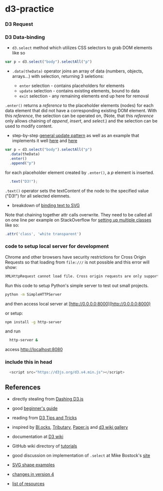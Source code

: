 # d3-practice

### D3 Request

### D3 Data-binding

  - `d3.select` method which utilizes CSS selectors to grab DOM elements like so 
  
  ```js
  var p = d3.select("body").selectAll("p")
  ```
  - `.data(theData)` operator joins an array of data (numbers, objects, arrays...) with selection, returning 3 seletions: 
  
    - `enter` selection - contains placeholders for elements
    - `update` selection - contains existing elements, bound to data
    - `exit` selection - any remaining elements end up here for removal
    
   `.enter()` returns a _reference_ to the placeholder elements (nodes) for each data element that did not have a corresponding existing DOM element. With this _reference_, the selection can be operated on, (Note, that this _reference_ only allows chaining of *append*, *insert*, and *select*.) and the selection can be used to modify content. 
   
  - step-by-step [general update pattern](https://www.dashingd3js.com/lessons/d3-basic-general-update-pattern) as well as an example that implements it well [here](https://bl.ocks.org/mbostock/3808234) and [here](https://bl.ocks.org/mbostock/3808218)
   
  ```js
  var p = d3.select("body").selectAll("p")
    .data(theData)
    .enter()
    .append("p")
  ```
  for each placeholder element created by `.enter()`, a *p* element is inserted.
  
  ```js
    .text("D3!");
  ```
  
  `.text()` operator sets the textContent of the node to the specified value ("D3!") for all selected elemnets. 
 
  - breakdown of [binding text to SVG](https://www.dashingd3js.com/svg-text-element)
  
 Note that chaining together attr calls overwrite. They need to be called all on one line per example on StackOverflow for [setting up multiple classes](http://stackoverflow.com/questions/17069359/d3-cant-set-text-color-via-css-class) like so:
  
 ```javascript
 .attr('class', 'white transparent')
```
  
### code to setup local server for development
  
  Chrome and other browsers have security restrictions for Cross Origin Requests so that loading from `file:///` is not possible and this error will show: 
  ```bash
  XMLHttpRequest cannot load file. Cross origin requests are only supported for HTTP
``` 
  
  Run this code to setup Python's simple server to test out small projects. 
  
  ```bash
  python -m SimpleHTTPServer
```
  and then access local server at [http://0.0.0.0:8000](http://0.0.0.0:8000)

  or setup: 
  
  ```bash
  npm install -g http-server
```
  and run 

  ```bash
    http-server & 
```

  access [http://localhost:8080](http://localhost:8080)

  
### include this in head

```js
  <script src="https://d3js.org/d3.v4.min.js"></script>
```
   
  
## References
  
  - directly stealing from [Dashing D3.js](https://www.dashingd3js.com/binding-data-to-dom-elements)
  
  - good [beginner's guide](http://website.education.wisc.edu/~swu28/d3t/index.html)
  
  - reading from [D3 Tips and Tricks](https://leanpub.com/D3-Tips-and-Tricks)
  
  - inspired by [Bl.ocks](http://bl.ocks.org/), [Tributary](http://tributary.io), [Paper.js](http://paperjs.org/examples/chain/) and [d3 wiki gallery](https://github.com/d3/d3/wiki/Gallery)
  
  - documentation at [D3 wiki](https://github.com/d3/d3/wiki)
  
  - GitHub wiki directory of [tutorials](https://github.com/d3/d3/wiki/Tutorials)
  
  - good discussion on implementation of `.select` at Mike Bostock's [site](https://bost.ocks.org/mike/selection/)
  
  - [SVG shape examples](http://www.kelvinlawrence.net/svg/index.html)
  
  - [changes in version 4](https://github.com/d3/d3/blob/master/CHANGES.md)
  
  - [list of resources](http://mikemcdearmon.com/portfolio/techposts/charting-libraries-using-d3)
